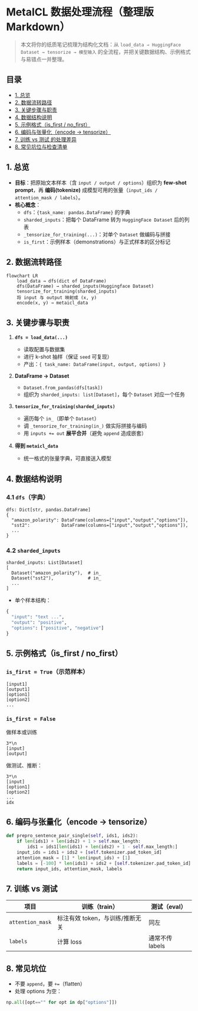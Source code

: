 
# MetaICL 数据处理流程（整理版 Markdown）

> 本文将你的纸质笔记梳理为结构化文档：从 `load_data → HuggingFace Dataset → tensorize → 模型输入` 的全流程，并把关键数据结构、示例格式与易错点一并整理。

## 目录
- [1. 总览](#1-总览)
- [2. 数据流转路径](#2-数据流转路径)
- [3. 关键步骤与职责](#3-关键步骤与职责)
- [4. 数据结构说明](#4-数据结构说明)
- [5. 示例格式（is_first / no_first）](#5-示例格式is_first--no_first)
- [6. 编码与张量化（encode → tensorize）](#6-编码与张量化encode--tensorize)
- [7. 训练 vs 测试 的处理差异](#7-训练-vs-测试-的处理差异)
- [8. 常见坑位与检查清单](#8-常见坑位与检查清单)

## 1. 总览

- **目标**：把原始文本样本（含 `input / output / options`）组织为 **few-shot prompt**，再 **编码(tokenize)** 成模型可用的张量（`input_ids / attention_mask / labels`）。
- **核心概念**：
  - `dfs`：`{task_name: pandas.DataFrame}` 的字典
  - `sharded_inputs`：把每个 DataFrame 转为 `HuggingFace Dataset` 后的列表
  - `_tensorize_for_training(...)`：对单个 `Dataset` 做编码与拼接
  - `is_first`：示例样本（demonstrations）与正式样本的区分标记

## 2. 数据流转路径

```mermaid
flowchart LR
    load_data → dfs(dict of DataFrame)
    dfs(DataFrame) → sharded_inputs(Huggingface Dataset)
    tensorize_for_training(sharded_inputs)
    将 input 与 output 映射成 (x, y)
    encode(x, y) → metaicl_data
```

## 3. 关键步骤与职责

1. **`dfs = load_data(...)`**  
   - 读取配置与数据集  
   - 进行 k-shot 抽样（保证 `seed` 可复现）  
   - 产出：`{ task_name: DataFrame(input, output, options) }`

2. **DataFrame → Dataset**  
   - `Dataset.from_pandas(dfs[task])`  
   - 组织为 `sharded_inputs: list[Dataset]`，每个 `Dataset` 对应一个任务

3. **`tensorize_for_training(sharded_inputs)`**  
   - 遍历每个 `in_`（即单个 `Dataset`）  
   - 调 `_tensorize_for_training(in_)` 做实际拼接与编码  
   - 用 `inputs += out` **展平合并**（避免 `append` 造成嵌套）

4. **得到 `metaicl_data`**  
   - 统一格式的张量字典，可直接送入模型

## 4. 数据结构说明

### 4.1 `dfs`（字典）
```text
dfs: Dict[str, pandas.DataFrame]
{
  "amazon_polarity": DataFrame(columns=["input","output","options"]),
  "sst2":            DataFrame(columns=["input","output","options"]),
  ...
}
```

### 4.2 `sharded_inputs`
```text
sharded_inputs: List[Dataset]
[
  Dataset("amazon_polarity"),  # in_
  Dataset("sst2"),             # in_
  ...
]
```

- 单个样本结构：
```python
{
  "input": "text ...",
  "output": "positive",
  "options": ["positive", "negative"]
}
```

## 5. 示例格式（is_first / no_first）

### `is_first = True`（示范样本）
```
[input1]
[output1]
[option1]
[option2]
...
```

### `is_first = False`
做样本或训练
```
3*\n
[input]
[output]
```
做测试、推断：
```
3*\n
[input]
[option1]
[option2]
...
idx
```

## 6. 编码与张量化（encode → tensorize）

```python
def prepro_sentence_pair_single(self, ids1, ids2):
    if len(ids1) + len(ids2) + 1 > self.max_length:
        ids1 = ids1[len(ids1) + len(ids2) + 1 - self.max_length:]
    input_ids = ids1 + ids2 + [self.tokenizer.pad_token_id]
    attention_mask = [1] * len(input_ids) + [1]
    labels = [-100] * len(ids1) + ids2 + [self.tokenizer.pad_token_id]
    return input_ids, attention_mask, labels
```

## 7. 训练 vs 测试

| 项目 | 训练（train） | 测试（eval） |
|---|---|---|
| `attention_mask` | 标注有效 token，与训练/推断无关 | 同左 |
| `labels` | 计算 loss | 通常不传 labels |

## 8. 常见坑位

- 不要 `append`，要 `+=`（flatten）
- 处理 options 为空：
```python
np.all([opt=="" for opt in dp["options"]])
```


